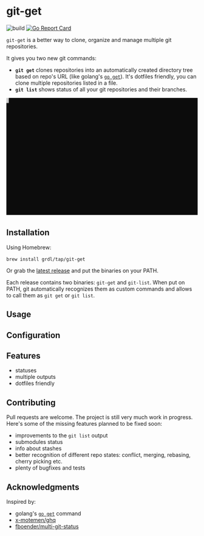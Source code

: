 
# git-get

![build](https://github.com/grdl/git-get/workflows/build/badge.svg)
[![Go Report Card](https://goreportcard.com/badge/github.com/grdl/git-get)](https://goreportcard.com/report/github.com/grdl/git-get)

`git-get` is a better way to clone, organize and manage multiple git repositories. 

It gives you two new git commands:
- **`git get`** clones repositories into an automatically created directory tree based on repo's URL (like golang's [`go get`](https://golang.org/cmd/go/)). It's dotfiles friendly, you can clone multiple repositories listed in a file.
- **`git list`** shows status of all your git repositories and their branches.

![Example](./docs/example.svg)


## Installation

Using Homebrew:
```
brew install grdl/tap/git-get
```

Or grab the [latest release](https://github.com/grdl/git-get/releases) and put the binaries on your PATH.

Each release contains two binaries: `git-get` and `git-list`. When put on PATH, git automatically recognizes them as custom commands and allows to call them as `git get` or `git list`.


## Usage


## Configuration


## Features

- statuses
- multiple outputs
- dotfiles friendly



## Contributing

Pull requests are welcome. The project is still very much work in progress. Here's some of the missing features planned to be fixed soon:
- improvements to the `git list` output
- submodules status
- info about stashes
- better recognition of different repo states: conflict, merging, rebasing, cherry picking etc.
- plenty of bugfixes and tests

## Acknowledgments

Inspired by:
- golang's [`go get`](https://golang.org/cmd/go/) command
- [x-motemen/ghq](https://github.com/x-motemen/ghq)
- [fboender/multi-git-status](https://github.com/fboender/multi-git-status)
